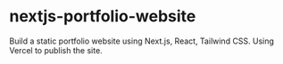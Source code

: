 # nextjs-portfolio-website
Build a static portfolio website using Next.js, React, Tailwind CSS. Using Vercel to publish the site. 
